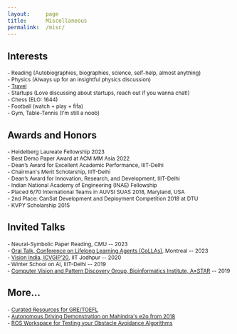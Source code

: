 ```yaml
---
layout:     page
title:      Miscellaneous
permalink:  /misc/
---
```


<style type="text/css">
    strong {
        color: #3498db;
        font-weight: 400;
    }
    blockquote {
        padding: 0px 23px;
    }
</style>

## Interests

<span style="font-size: 85%;">- Reading (Autobiographies, biographies, science, self-help, almost anything)</span><br>
<span style="font-size: 85%;">- Physics (Always up for an insightful physics discussion)</span><br>
<span style="font-size: 85%;">- [Travel](https://sarthak268.github.io/travel/)</span><br>
<span style="font-size: 85%;">- Startups (Love discussing about startups, reach out if you wanna chat!)</span><br>
<span style="font-size: 85%;">- Chess (ELO: 1644)</span><br>
<span style="font-size: 85%;">- Football (watch + play + fifa)</span><br>
<span style="font-size: 85%;">- Gym, Table-Tennis (I'm still a noob)</span><br>

## Awards and Honors

<span style="font-size: 85%;">- Heidelberg Laureate Fellowship 2023 </span><br>
<span style="font-size: 85%;">- Best Demo Paper Award at ACM MM Asia 2022</span><br>
<span style="font-size: 85%;">- Dean’s Award for Excellent Academic Performance, IIIT-Delhi</span><br>
<span style="font-size: 85%;">- Chairman's Merit Scholarship, IIIT-Delhi</span><br>
<span style="font-size: 85%;">- Dean’s Award for Innovation, Research, and Development, IIIT-Delhi</span><br>
<span style="font-size: 85%;">- Indian National Academy of Engineering (INAE) Fellowship</span><br>
<span style="font-size: 85%;">- Placed 6/70 International Teams in AUVSI SUAS 2018, Maryland, USA</span><br>
<span style="font-size: 85%;">- 2nd Place: CanSat Development and Deployment Competition 2018 at DTU</span><br>
<span style="font-size: 85%;">- KVPY Scholarship 2015</span><br>

## Invited Talks

<span style="font-size: 85%;">- Neural-Symbolic Paper Reading, CMU -- 2023</span><br>
<span style="font-size: 85%;">- [Oral Talk, Conference on Lifelong Learning Agents (CoLLAs)](https://lifelong-ml.cc/Conferences/2023/acceptedpapers), Montreal -- 2023</span><br>
<span style="font-size: 85%;">- [Vision India, ICVGIP’20](https://iitj.ac.in/icvgip2021/2020/visionIndia.php), IIT Jodhpur -- 2020</span><br>
<span style="font-size: 85%;">- Winter School on AI, IIIT-Delhi -- 2019</span><br>
<span style="font-size: 85%;">- [Computer Vision and Pattern Discovery Group, Bioinformatics Institute, A*STAR](https://www.a-star.edu.sg/bii/research/ciid/cvpd) -- 2019</span><br>

## More...

<span style="font-size: 85%;">- [Curated Resources for GRE/TOEFL](https://gradpeer.gumroad.com/)</span><br>
<span style="font-size: 85%;">- [Autonomous Driving Demonstration on Mahindra's e2o from 2018](https://youtu.be/Oei8r27vscQ)</span><br>
<span style="font-size: 85%;">- [ROS Workspace for Testing your Obstacle Avoidance Algorithms](https://github.com/sarthak268/Obstacle_Avoidance_for_UAV)</span><br>
